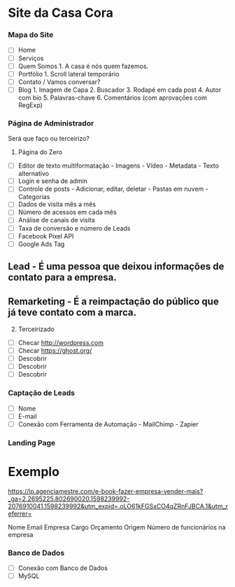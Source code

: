 # Site da Casa Cora

### Mapa do Site

* [ ] Home
* [ ] Serviços
* [ ] Quem Somos
      1. A casa é nós quem fazemos.
* [ ] Portfólio
      1. Scroll lateral temporário
* [ ] Contato / Vamos conversar?
* [ ] Blog
      1. Imagem de Capa
      2. Buscador
      3. Rodapé em cada post
      4. Autor com bio
      5. Palavras-chave
      6. Comentários (com aprovações com RegExp)

### Página de Administrador

Será que faço ou terceirizo?

1. Página do Zero

* [ ] Editor de texto multiformatação
      - Imagens
      - Vídeo
      - Metadata
      - Texto alternativo
* [ ] Login e senha de admin
* [ ] Controle de posts
      - Adicionar, editar, deletar
      - Pastas em nuvem
      - Categorias
* [ ] Dados de visita mês a mês
* [ ] Número de acessos em cada mês
* [ ] Análise de canais de visita
* [ ] Taxa de conversão e número de Leads
* [ ] Facebook Pixel API
* [ ] Google Ads Tag

## Lead - É uma pessoa que deixou informações de contato para a empresa.
## Remarketing - É a reimpactação do público que já teve contato com a marca.

2. Terceirizado

* [ ] Checar http://wordpress.com
* [ ] Checar https://ghost.org/
* [ ] Descobrir
* [ ] Descobrir
* [ ] Descobrir

### Captação de Leads

* [ ] Nome
* [ ] E-mail
* [ ] Conexão com Ferramenta de Automação
      - MailChimp
      - Zapier

### Landing Page

# Exemplo
https://lp.agenciamestre.com/e-book-fazer-empresa-vender-mais?_ga=2.2695225.802690020.1598239992-2076910041.1598239992&utm_expid=.oLO61kFGSxCO4qZRnFJBCA.1&utm_referrer=

Nome
Email
Empresa
Cargo
Orçamento
Origem
Número de funcionários na empresa

### Banco de Dados

* [ ] Conexão com Banco de Dados
* [ ] MySQL
